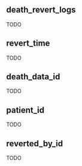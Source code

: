 ## death_revert_logs

TODO

## revert_time

TODO

## death_data_id

TODO

## patient_id

TODO

## reverted_by_id

TODO

